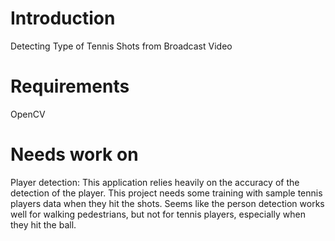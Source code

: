 Introduction
======

Detecting Type of Tennis Shots from Broadcast Video


Requirements
======

OpenCV

Needs work on
======

Player detection: This application relies heavily on the accuracy of the detection of the player. This project needs some training with sample tennis players data when they hit the shots. Seems like the person detection works well for walking pedestrians, but not for tennis players, especially when they hit the ball.

